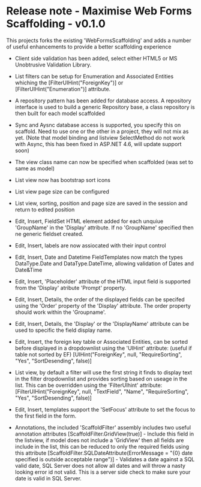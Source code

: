Release note - Maximise Web Forms Scaffolding - v0.1.0
===================

This projects forks the existing 'WebFormsScaffolding' and adds a number of useful enhancements to provide a better scaffolding experience

- Client side validation has been added, select either HTML5 or MS Unobtrusive Validation Library.
- List filters can be setup for Enumeration and Associated Entities whiching the [FilterUIHint("ForeignKey")] or [FilterUIHint("Enumeration")] attribute.
- A repository pattern has been added for database access. A repository interface is used to build a generic Repository base, a class repository is then built for each model scaffolded
- Sync and Aysnc database access is supported, you specify this on scaffold.  Need to use one or the other in a project, they will not mix as yet.  (Note that model binding and listview SelectMethod do not work with Async, this has been fixed in ASP.NET 4.6, will update support soon)
- The view class name can now be specified when scaffolded (was set to same as model)

- List view now has bootstrap sort icons
- List view page size can be configured
- List view, sorting, position and page size are saved in the session and return to edited position
- Edit, Insert, FieldSet HTML element added for each unquiue 'GroupName' in the 'Display' attribute.  If no 'GroupName' specified then ne generic fieldset created.
- Edit, Insert, labels are now assiocated with their input control
- Edit, Insert, Date and Datetime FieldTemplates now match the types DataType.Date and DataType.DateTime, allowing validation of Dates and Date&Time
- Edit, Insert, 'Placeholder' attribute of the HTML input field is supported from the 'Display' atribute 'Prompt' property.
- Edit, Insert, Details, the order of the displayed fields can be specifed using the 'Order' property of the 'Display' attribute.  The order property should work within the 'Groupname'.
- Edit, Insert, Details, the 'Display' or the 'DisplayName' attribute can be used to specific the field display name.

- Edit, Insert, the foreign key table or Associated Entities, can be sorted before displayed in a dropdownlist using the 'UIHint' attribute: (useful if table not sorted by EF)
	[UIHint("ForeignKey", null, "RequireSorting", "Yes", "SortDesending", false)]
- List view, by default a filter will use the first string it finds to display text in the filter dropdownlist and provides sorting based on useage in the list.  This can be overridden using the 'FilterUIhint' attribute:
	[FilterUIHint("ForeignKey", null, "TextField", "Name", "RequireSorting", "Yes", "SortDesending", false)]
- Edit, Insert, templates support the 'SetFocus' attribute to set the focus to the first field in the form.

- Annotations, the included 'ScaffoldFilter' assembly includes two useful annotation attributes
[ScaffoldFilter.GridView(true)] - Include this field in the listview, if model does not include a 'GridView' then all fields are include in the list, this can be reduced to only the required fields using this attribute
[ScaffoldFilter.SQLDateAttribute(ErrorMessage = "{0} date specified is outside acceptable range")] - Validates a date against a SQL valid date, SQL Server does not allow all dates and will throw a nasty looking error id not valid.  This is a server side check to make sure your date is valid in SQL Server.
